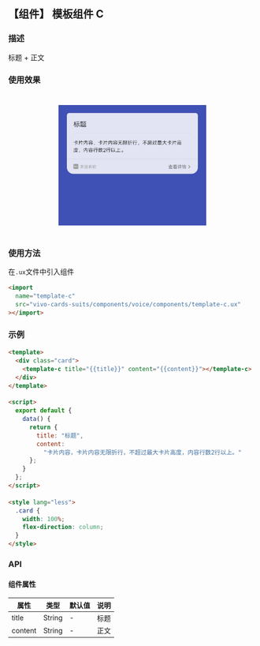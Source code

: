 ## 【组件】 模板组件 C

### 描述

标题 + 正文

### 使用效果

<div style="text-align: center;margin: 40px;">
  <img src="../../assets/voice-template-c.jpg" style="width:300px" alt="voice-template-c"/>
</div>

### 使用方法

在`.ux`文件中引入组件

```html
<import
  name="template-c"
  src="vivo-cards-suits/components/voice/components/template-c.ux"
></import>
```

### 示例

```html
<template>
  <div class="card">
    <template-c title="{{title}}" content="{{content}}"></template-c>
  </div>
</template>

<script>
  export default {
    data() {
      return {
        title: "标题",
        content:
          "卡片内容，卡片内容无限折行，不超过最大卡片高度，内容行数2行以上。"
      };
    }
  };
</script>

<style lang="less">
  .card {
    width: 100%;
    flex-direction: column;
  }
</style>
```

### API

#### 组件属性

| 属性    | 类型   | 默认值 | 说明 |
| ------- | ------ | ------ | ---- |
| title   | String | -      | 标题 |
| content | String | -      | 正文 |
